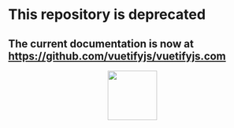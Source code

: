 # This repository is **deprecated**
## The current documentation is now at https://github.com/vuetifyjs/vuetifyjs.com

<p align="center"><a href="https://vuetifyjs.com" target="_blank"><img width="100"src="https://vuetifyjs.com/static/doc-images/logo.svg"></a></p>
